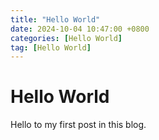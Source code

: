 ```yaml
---
title: "Hello World"
date: 2024-10-04 10:47:00 +0800
categories: [Hello World]
tag: [Hello World]
---
```



# Hello World

Hello to my first post in this blog.